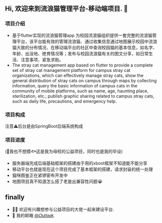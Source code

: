 ## Hi, 欢迎来到流浪猫管理平台-移动端项目. :wave: 
<!-- Introduction -->
### 项目介绍
- 基于flutter实现的流浪猫管理app
为校园流浪猫组织提供一套完整的流浪猫管理平台，该平台能有效的管理流浪猫、通过收集信息通过地图展示校园中流浪猫大致的分布情况、在移动端平台的社区中查询校园猫的基本信息，如名字、年龄、出没地、绝育情况等；发布与校园流浪猫有关的图文分享，如日常生活、注意事项、紧急求助。
- The stray cat management app based on flutter to provide a complete set of stray cat management platform for campus stray cat organizations, which can effectively manage stray cats, show the general distribution of stray cats on campus through maps by collecting information, query the basic information of campus cats in the community of mobile platforms, such as name, age, haunting place, sterilization, etc.; publish graphic sharing related to campus stray cats, such as daily life, precautions, and emergency help.
### 项目构成
注意⚠️后台是由SpringBoot后端系统构成
### 项目进度
(🤔我也不想摸🐟这是我为母校的公益项目，同时也是我的毕设)
- 服务器端完成后端基础框架的搭建由于用的xboot框架不知道能不能分享
- 移动平台也就是现在这个项目完成了基本框架的搭建，请求封装的统一处理
- 猫咪图鉴正在紧锣密布开发中
- 地图项目真不知道怎么搭了老是出兼容性问题😭

## finally
- :man_technologist: 欢迎有兴趣想参与公益项目的大佬一起来建设平台.
- :email: 我的邮箱 [@𝑂𝑢𝑡𝑙𝑜𝑜𝑘](mailto:lairenlong99@gmail.com).
